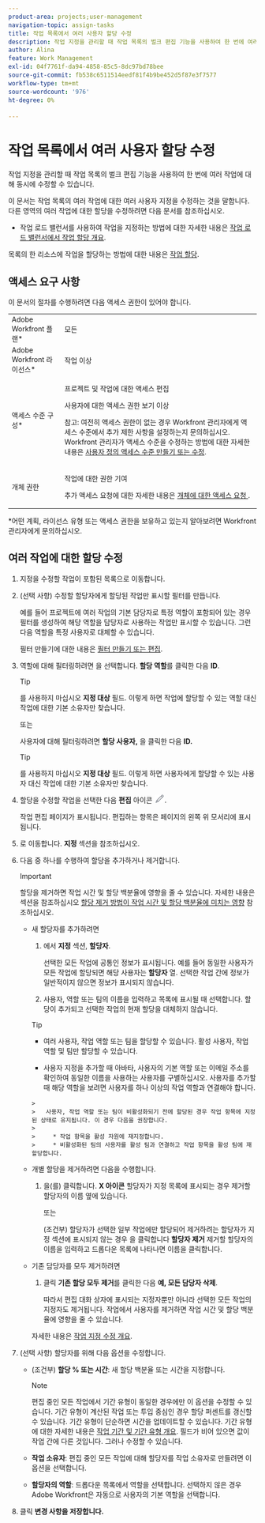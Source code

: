 ```yaml
---
product-area: projects;user-management
navigation-topic: assign-tasks
title: 작업 목록에서 여러 사용자 할당 수정
description: 작업 지정을 관리할 때 작업 목록의 벌크 편집 기능을 사용하여 한 번에 여러 작업에 대해 동시에 수정할 수 있습니다.
author: Alina
feature: Work Management
exl-id: 04f7761f-da94-4858-85c5-8dc97bd78bee
source-git-commit: fb538c6511514eedf81f4b9be452d5f87e3f7577
workflow-type: tm+mt
source-wordcount: '976'
ht-degree: 0%

---
```


# 작업 목록에서 여러 사용자 할당 수정

<!--
<p>There is a similar article in Resource Scheduling and a similar one for Issues; when things change, you might need to update all 3</p>
-->

작업 지정을 관리할 때 작업 목록의 벌크 편집 기능을 사용하여 한 번에 여러 작업에 대해 동시에 수정할 수 있습니다.

이 문서는 작업 목록의 여러 작업에 대한 여러 사용자 지정을 수정하는 것을 말합니다. 다른 영역의 여러 작업에 대한 할당을 수정하려면 다음 문서를 참조하십시오.

* 작업 로드 밸런서를 사용하여 작업을 지정하는 방법에 대한 자세한 내용은 [작업 로드 밸런서에서 작업 할당 개요](../../../resource-mgmt/workload-balancer/assign-work-in-workload-balancer.md).

목록의 한 리소스에 작업을 할당하는 방법에 대한 내용은 [작업 할당](../../../manage-work/tasks/assign-tasks/assign-tasks.md).

## 액세스 요구 사항

이 문서의 절차를 수행하려면 다음 액세스 권한이 있어야 합니다.

<table style="table-layout:auto"> 
 <col> 
 <col> 
 <tbody> 
  <tr> 
   <td role="rowheader">Adobe Workfront 플랜*</td> 
   <td> <p>모든</p> </td> 
  </tr> 
  <tr> 
   <td role="rowheader">Adobe Workfront 라이선스*</td> 
   <td> <p>작업 이상</p> </td> 
  </tr> 
  <tr> 
   <td role="rowheader">액세스 수준 구성*</td> 
   <td> <p>프로젝트 및 작업에 대한 액세스 편집</p> <p>사용자에 대한 액세스 권한 보기 이상</p> <p>참고: 여전히 액세스 권한이 없는 경우 Workfront 관리자에게 액세스 수준에서 추가 제한 사항을 설정하는지 문의하십시오. Workfront 관리자가 액세스 수준을 수정하는 방법에 대한 자세한 내용은 <a href="../../../administration-and-setup/add-users/configure-and-grant-access/create-modify-access-levels.md" class="MCXref xref">사용자 정의 액세스 수준 만들기 또는 수정</a>.</p> </td> 
  </tr> 
  <tr> 
   <td role="rowheader">개체 권한</td> 
   <td> <p>작업에 대한 권한 기여</p> <p>추가 액세스 요청에 대한 자세한 내용은 <a href="../../../workfront-basics/grant-and-request-access-to-objects/request-access.md" class="MCXref xref">개체에 대한 액세스 요청 </a>.</p> </td> 
  </tr> 
 </tbody> 
</table>

&#42;어떤 계획, 라이선스 유형 또는 액세스 권한을 보유하고 있는지 알아보려면 Workfront 관리자에게 문의하십시오.

<!--
<div data-mc-conditions="QuicksilverOrClassic.Draft mode">
<h2>When to modify user assignments on tasks</h2>
<p>(NOTE: moved to the new article: /Content/Manage work/Tasks/Assign tasks/modify-task-assignments-overview.htm) </p>
<p>You might want to modify the user assignments for multiple tasks for a variety of reasons, including the following:</p>
<ul>
<li>Users join or leave your team</li>
<li> <p>A user takes a vacation that extends beyond task due dates</p> <note type="note">
When assigning users to work, their availability according to their schedules affects the Planned and Projected Dates of tasks. For information about schedules, see
<a href="../../../administration-and-setup/set-up-workfront/configure-timesheets-schedules/create-schedules.md" class="MCXref xref">Create a schedule</a>.
</note> </li>
<li>A specific role or user is set as the assignee for multiple tasks and you want to quickly modify all items to be assigned to a different user or role</li>
</ul>
<p><strong>How removing assignees affects task hours and allocation percentages</strong></p>
<p>(NOTE: move to the new article: /Content/Manage work/Tasks/Assign tasks/modify-task-assignments-overview.htm) </p>
<p>Removing users can affect task hours and allocation percentages. The effect that removing a user has on the task depends on the Duration Type that was selected for the task. For information about Duration&nbsp;Type, see <a href="../../../manage-work/tasks/taskdurtn/task-duration-and-duration-type.md" class="MCXref xref">Overview of Task Duration and Duration Type</a>.</p>
<p>When you delete a user from a task with the following Duration&nbsp;Types:</p>
<ul>
<li> <p><strong>Simple:</strong> The planned hours assigned to that user are subtracted from the task's total planned hours.</p> <note type="important">
<span class="s1">This could negatively affect your project plan because it changes the total planned hours for the task and the project.</span>
</note> </li>
<li><span class="s1"><strong>Effort Driven:</strong> The allocation percentage does not change for other users.</span> </li>
<li><span class="s1"><strong>Calculated Assignment:</strong> The allocation percentages of other users are adjusted so that the total equals 100%.</span> </li>
<li><span class="s1"><strong>Calculated Work:</strong> The allocation percentage does not change for other users.</span> </li>
</ul>
</div>
-->

## 여러 작업에 대한 할당 수정

1. 지정을 수정할 작업이 포함된 목록으로 이동합니다.
1. (선택 사항) 수정할 할당자에게 할당된 작업만 표시할 필터를 만듭니다.

   예를 들어 프로젝트에 여러 작업의 기본 담당자로 특정 역할이 포함되어 있는 경우 필터를 생성하여 해당 역할을 담당자로 사용하는 작업만 표시할 수 있습니다. 그런 다음 역할을 특정 사용자로 대체할 수 있습니다.

   필터 만들기에 대한 내용은 [필터 만들기 또는 편집](../../../reports-and-dashboards/reports/reporting-elements/create-filters.md).


1. 역할에 대해 필터링하려면 을 선택합니다. **할당 역할**&#x200B;를 클릭한 다음 **ID**.

   >[!TIP]
   >
   >를 사용하지 마십시오 **지정 대상** 필드. 이렇게 하면 작업에 할당할 수 있는 역할 대신 작업에 대한 기본 소유자만 찾습니다.

   또는

   사용자에 대해 필터링하려면 **할당 사용자,** 을 클릭한 다음 **ID.**

   >[!TIP]
   >
   >를 사용하지 마십시오 **지정 대상** 필드. 이렇게 하면 사용자에게 할당할 수 있는 사용자 대신 작업에 대한 기본 소유자만 찾습니다.

1. 할당을 수정할 작업을 선택한 다음 **편집** 아이콘 ![](assets/edit-icon.png).

   작업 편집 페이지가 표시됩니다. 편집하는 항목은 페이지의 왼쪽 위 모서리에 표시됩니다.

1. 로 이동합니다. **지정** 섹션을 참조하십시오.
1. 다음 중 하나를 수행하여 할당을 추가하거나 제거합니다.

   >[!IMPORTANT]
   >
   >할당을 제거하면 작업 시간 및 할당 백분율에 영향을 줄 수 있습니다. 자세한 내용은 섹션을 참조하십시오 [할당 제거 방법이 작업 시간 및 할당 백분율에 미치는 영향](#how-removing-assignees-affects-task-hours-and-allocation-percentages) 참조하십시오.

   * 새 할당자를 추가하려면

      1. 에서 **지정** 섹션, **할당자**.

         선택한 모든 작업에 공통인 정보가 표시됩니다. 예를 들어 동일한 사용자가 모든 작업에 할당되면 해당 사용자는 **할당자** 열. 선택한 작업 간에 정보가 일반적이지 않으면 정보가 표시되지 않습니다.

      1. 사용자, 역할 또는 팀의 이름을 입력하고 목록에 표시될 때 선택합니다. 할당이 추가되고 선택한 작업의 현재 할당을 대체하지 않습니다.
      >[!TIP]
      >
      > * 여러 사용자, 작업 역할 또는 팀을 할당할 수 있습니다. 활성 사용자, 작업 역할 및 팀만 할당할 수 있습니다.
      >   
      > * 사용자 지정을 추가할 때 아바타, 사용자의 기본 역할 또는 이메일 주소를 확인하여 동일한 이름을 사용하는 사용자를 구별하십시오. 사용자를 추가할 때 해당 역할을 보려면 사용자를 하나 이상의 작업 역할과 연결해야 합니다.

         > 
         >   사용자, 작업 역할 또는 팀이 비활성화되기 전에 할당된 경우 작업 항목에 지정된 상태로 유지됩니다. 이 경우 다음을 권장합니다.
         >   
         >     * 작업 항목을 활성 자원에 재지정합니다.
         >     * 비활성화된 팀의 사용자를 활성 팀과 연결하고 작업 항목을 활성 팀에 재할당합니다.



   * 개별 할당을 제거하려면 다음을 수행합니다.

      1. 을(를) 클릭합니다. **X 아이콘** 할당자가 지정 목록에 표시되는 경우 제거할 할당자의 이름 옆에 있습니다.

         또는

         (조건부) 할당자가 선택한 일부 작업에만 할당되어 제거하려는 할당자가 지정 섹션에 표시되지 않는 경우 을 클릭합니다 **할당자 제거** 제거할 할당자의 이름을 입력하고 드롭다운 목록에 나타나면 이름을 클릭합니다.
   * 기존 담당자를 모두 제거하려면

      1. 클릭 **기존 할당 모두 제거**&#x200B;를 클릭한 다음 **예, 모든 담당자 삭제**.

         따라서 편집 대화 상자에 표시되는 지정자뿐만 아니라 선택한 모든 작업의 지정자도 제거됩니다.
      작업에서 사용자를 제거하면 작업 시간 및 할당 백분율에 영향을 줄 수 있습니다.

      자세한 내용은 [작업 지정 수정 개요](../../../manage-work/tasks/assign-tasks/modify-task-assignments-overview.md).





1. (선택 사항) 할당자를 위해 다음 옵션을 수정합니다.

   * (조건부) **할당 % 또는 시간**: 새 할당 백분율 또는 시간을 지정합니다.

      >[!NOTE]
      >
      >편집 중인 모든 작업에서 기간 유형이 동일한 경우에만 이 옵션을 수정할 수 있습니다. 기간 유형이 계산된 작업 또는 투입 중심인 경우 할당 퍼센트를 갱신할 수 있습니다. 기간 유형이 단순하면 시간을 업데이트할 수 있습니다. 기간 유형에 대한 자세한 내용은 [작업 기간 및 기간 유형 개요](../../../manage-work/tasks/taskdurtn/task-duration-and-duration-type.md).
      필드가 비어 있으면 값이 작업 간에 다른 것입니다. 그러나 수정할 수 있습니다.

   * **작업 소유자**: 편집 중인 모든 작업에 대해 할당자를 작업 소유자로 만들려면 이 옵션을 선택합니다.
   * **할당자의 역할**: 드롭다운 목록에서 역할을 선택합니다. 선택하지 않은 경우 Adobe Workfront은 자동으로 사용자의 기본 역할을 선택합니다.

1. 클릭 **변경 사항을 저장합니다.**
